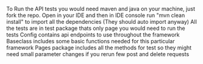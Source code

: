 To Run the API tests you would need maven and java on your machine, just fork the repo.
Open in your IDE and then in IDE console run "mvn clean install" to import all the dependencies (They should auto import anyway)
All the tests are in test package thats only page you would need to run the tests
Config contains api endpoints to use throughout the framework
Baseclass includes some basic functions needed for this particular framework 
Pages package includes all the methods for test so they might need small parameter changes if you rerun few post and delete requests
